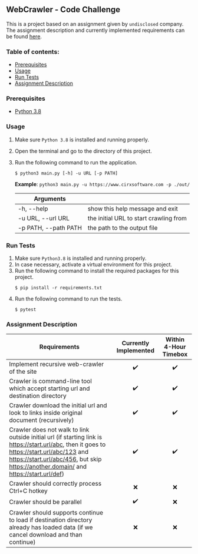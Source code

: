 ## WebCrawler - Code Challenge

This is a project based on an assignment given by `undisclosed` company.
The assignment description and currently implemented requirements can be found [here](#assignment-description).

### Table of contents:
- [Prerequisites](#prerequisites)
- [Usage](#usage)
- [Run Tests](#run-tests)
- [Assignment Description](#assignment-description)

### Prerequisites
* [Python 3.8](https://www.python.org/downloads/)

### Usage
1. Make sure `Python 3.8` is installed and running properly.
1. Open the terminal and go to the directory of this project.
1. Run the following command to run the application.
    ```
    $ python3 main.py [-h] -u URL [-p PATH]
    ```

    **Example**: `python3 main.py -u https://www.cirxsoftware.com -p ./out/`

    | Arguments                                  |                                        |
    | ------------------------------------------ | -------------------------------------- |
    | -h, --help                                 | show this help message and exit| $1600 |
    | -u URL, --url URL                          | the initial URL to start crawling from |
    | -p PATH, --path PATH                       | the path to the output file            |


### Run Tests
1. Make sure `Python3.8` is installed and running properly.
1. In case necessary, activate a virtual environment for this project.
1. Run the following command to install the required packages for this project.
    ```
    $ pip install -r requirements.txt
    ```
1. Run the following command to run the tests.
    ```
    $ pytest
    ```

### Assignment Description

| Requirements                                                                                                                                                                                                                       | Currently Implemented | Within 4-Hour Timebox |
| ---------------------------------------------------------------------------------------------------------------------------------------------------------------------------------------------------------------------------------- | :-------------------: | :--------------------:|
| Implement recursive web-crawler of the site                                                                                                                                                                                        | :heavy_check_mark:    | :heavy_check_mark:    |
| Crawler is command-line tool which accept starting url and destination directory                                                                                                                                                   | :heavy_check_mark:    | :heavy_check_mark:    |
| Crawler download the initial url and look to links inside original document (recursively)                                                                                                                                          | :heavy_check_mark:    | :heavy_check_mark:    |
| Crawler does not walk to link outside initial url (if starting link is https://start.url/abc, then it goes to https://start.url/abc/123 and https://start.url/abc/456, but skip https://another.domain/ and https://start.url/def) | :heavy_check_mark:    | :heavy_check_mark:    |
| Crawler should correctly process Ctrl+C hotkey                                                                                                                                                                                     | :x:                   | :x:                   |
| Crawler should be parallel                                                                                                                                                                                                         | :heavy_check_mark:    | :x:                   |                                                                                                                                                          |
| Crawler should supports continue to load if destination directory already has loaded data (if we cancel download and than continue)                                                                                                | :x:                   | :x:                   |

